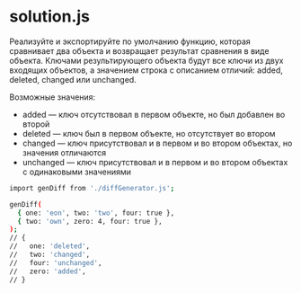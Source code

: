 # solution.js

Реализуйте и экспортируйте по умолчанию функцию, которая сравнивает два объекта и возвращает результат сравнения в виде объекта. Ключами результирующего объекта будут все ключи из двух входящих объектов, а значением строка с описанием отличий: added, deleted, changed или unchanged.

Возможные значения:

- added — ключ отсутствовал в первом объекте, но был добавлен во второй
- deleted — ключ был в первом объекте, но отсутствует во втором
- changed — ключ присутствовал и в первом и во втором объектах, но значения отличаются
- unchanged — ключ присутствовал и в первом и во втором объектах с одинаковыми значениями

```sh
import genDiff from './diffGenerator.js';

genDiff(
  { one: 'eon', two: 'two', four: true },
  { two: 'own', zero: 4, four: true },
);
// {
//   one: 'deleted',
//   two: 'changed',
//   four: 'unchanged',
//   zero: 'added',
// }
```
